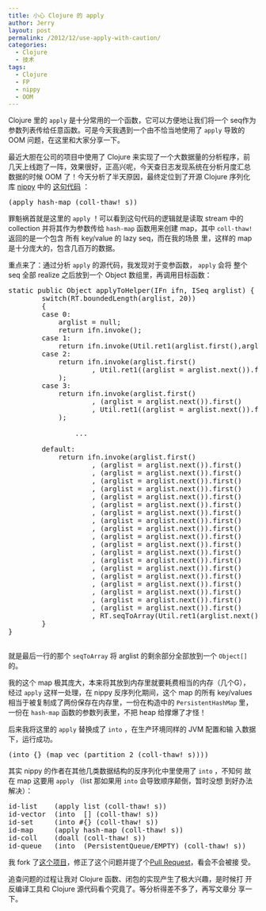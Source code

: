 ```yaml
---
title: 小心 Clojure 的 apply
author: Jerry
layout: post
permalink: /2012/12/use-apply-with-caution/
categories:
  - Clojure
  - 技术
tags:
  - Clojure
  - FP
  - nippy
  - OOM
---
```

Clojure 里的 `apply` 是十分常用的一个函数，它可以方便地让我们将一个 seq作为参数列表传给任意函数。可是今天我遇到一个由不恰当地使用了 `apply` 导致的 OOM 问题，在这里和大家分享一下。

最近大胆在公司的项目中使用了 Clojure 来实现了一个大数据量的分析程序，前 几天上线跑了一阵，效果很好，正高兴呢，今天查日志发现系统在分析月度汇总 数据的时候 OOM 了！今天分析了半天原因，最终定位到了开源 Clojure 序列化 库 [nippy][1] 中的 [这句代码][2] ：

<pre class="example">(apply hash-map (coll-thaw! s))
</pre>

罪魁祸首就是这里的 `apply` ！可以看到这句代码的逻辑就是读取 stream 中的 collection 并将其作为参数传给 `hash-map` 函数用来创建 map，其中 `coll-thaw!` 返回的是一个包含 所有 key/value 的 lazy seq，而在我的场景 里，这样的 map 是十分庞大的，包含几百万的数据。

重点来了：通过分析 `apply` 的源代码，我发现对于变参函数， `apply` 会将 整个seq 全部 realize 之后放到一个 Object 数组里，再调用目标函数：

<pre class="example">static public Object applyToHelper(IFn ifn, ISeq arglist) {
        switch(RT.boundedLength(arglist, 20))
        {
        case 0:
            arglist = null;
            return ifn.invoke();
        case 1:
            return ifn.invoke(Util.ret1(arglist.first(),arglist = null));
        case 2:
            return ifn.invoke(arglist.first()
                    , Util.ret1((arglist = arglist.next()).first(),arglist = null)
            );
        case 3:
            return ifn.invoke(arglist.first()
                    , (arglist = arglist.next()).first()
                    , Util.ret1((arglist = arglist.next()).first(),arglist = null)
            );

                ...

        default:
            return ifn.invoke(arglist.first()
                    , (arglist = arglist.next()).first()
                    , (arglist = arglist.next()).first()
                    , (arglist = arglist.next()).first()
                    , (arglist = arglist.next()).first()
                    , (arglist = arglist.next()).first()
                    , (arglist = arglist.next()).first()
                    , (arglist = arglist.next()).first()
                    , (arglist = arglist.next()).first()
                    , (arglist = arglist.next()).first()
                    , (arglist = arglist.next()).first()
                    , (arglist = arglist.next()).first()
                    , (arglist = arglist.next()).first()
                    , (arglist = arglist.next()).first()
                    , (arglist = arglist.next()).first()
                    , (arglist = arglist.next()).first()
                    , (arglist = arglist.next()).first()
                    , (arglist = arglist.next()).first()
                    , (arglist = arglist.next()).first()
                    , (arglist = arglist.next()).first()
                    , RT.seqToArray(Util.ret1(arglist.next(),arglist = null)));
        }
}

</pre>

就是最后一行的那个 `seqToArray` 将 arglist 的剩余部分全部放到一个 `Object[]` 的。

我的这个 map 极其庞大，本来将其放到内存里就要耗费相当的内存（几个G）， 经过 `apply` 这样一处理，在 nippy 反序列化期间，这个 map 的所有 key/values 相当于被复制成了两份保存在内存里，一份在构造中的 `PersistentHashMap` 里，一份在 `hash-map` 函数的参数列表里，不把 heap 给撑爆了才怪！

后来我将这里的 `apply` 替换成了 `into` ，在生产环境同样的 JVM 配置和输 入数据下，运行成功。

<pre class="example">(into {} (map vec (partition 2 (coll-thaw! s))))
</pre>

其实 nippy 的作者在其他几类数据结构的反序列化中里使用了 `into` ，不知何 故在 map 这要用 `apply` （list 那如果用 `into` 会导致顺序颠倒，暂时没想 到好办法解决）：

<pre class="example">id-list    (apply list (coll-thaw! s))
id-vector  (into  [] (coll-thaw! s))
id-set     (into #{} (coll-thaw! s))
id-map     (apply hash-map (coll-thaw! s))
id-coll    (doall (coll-thaw! s))
id-queue   (into  (PersistentQueue/EMPTY) (coll-thaw! s))
</pre>

我 fork 了[这个项目][3]，修正了这个问题并提了个[Pull Request][4]，看会不会被接 受。

追查问题的过程让我对 Clojure 函数、闭包的实现产生了极大兴趣，是时候打 开反编译工具和 Clojure 源代码看个究竟了。等分析得差不多了，再写文章分 享一下。

 [1]: https://github.com/ptaoussanis/nippy
 [2]: https://github.com/ptaoussanis/nippy/blob/master/src/taoensso/nippy.clj#L196
 [3]: https://github.com/moonranger/nippy
 [4]: https://github.com/ptaoussanis/nippy/pull/3